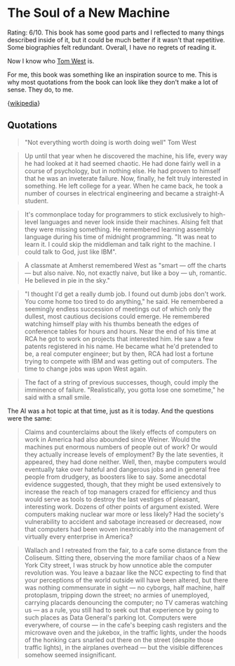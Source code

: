 # The Soul of a New Machine

Rating: 6/10.
This book has some good parts and I reflected to many things described inside of it,
but it could be much better if it wasn't that repetitive. Some biographies felt redundant.
Overall, I have no regrets of reading it.

Now I know who [Tom West](https://en.wikipedia.org/wiki/Tom_West) is.

For me, this book was something like an inspiration source to me. This is why most quotations from the book can look like they don't make a lot of sense. They do, to me.

{[wikipedia](https://en.wikipedia.org/wiki/The_Soul_of_a_New_Machine)}

## Quotations

> "Not everything worth doing is worth doing well" Tom West

> Up until that year when he discovered the machine, his life, every way he had looked at it had seemed chaotic. He had done fairly well in a course of psychology, but in nothing else. He had proven to himself that he was an inveterate failure. Now, finally, he felt truly interested in something. He left college for a year. When he came back, he took a number of courses in electrical engineering and became a straight-A student.

> It's commonplace today for programmers to stick exclusively to high-level languages and never look inside their machines. Alsing felt that they were missing something. He remembered learning assembly language during his time of midnight programming. "It was neat to learn it. I could skip the middleman and talk right to the machine. I could talk to God, just like IBM".

> A classmate at Amherst remembered West as "smart — off the charts — but also naive. No, not exactly naive, but like a boy — uh, romantic. He believed in pie in the sky."

> "I thought I'd get a really dumb job. I found out dumb jobs don't work. You come home too tired to do anything," he said. He remembered a seemingly endless succession of meetings out of which only the dullest, most cautious decisions could emerge. He remembered watching himself play with his thumbs beneath the edges of conference tables for hours and hours. Near the end of his time at RCA he got to work on projects that interested him. He saw a few patents registered in his name. He became what he'd pretended to be, a real computer engineer; but by then, RCA had lost a fortune trying to compete with IBM and was getting out of computers. The time to change jobs was upon West again.

> The fact of a string of previous successes, though, could imply the imminence of failure. "Realistically, you gotta lose one sometime," he said with a small smile. 

The AI was a hot topic at that time, just as it is today. And the questions were the same:

> Claims and counterclaims about the likely effects of computers on work in America had also abounded since Weiner. Would the machines put enormous numbers of people out of work? Or would they actually increase levels of employment? By the late seventies, it appeared, they had done neither. Well, then, maybe computers would eventually take over hateful and dangerous jobs and in general free people from drudgery, as boosters like to say. Some anecdotal evidence suggested, though, that they might be used extensively to increase the reach of top managers crazed for efficiency and thus would serve as tools to destroy the last vestiges of pleasant, interesting work. Dozens of other points of argument existed. Were computers making nuclear war more or less likely? Had the society's vulnerability to accident and sabotage increased or decreased, now that computers had been woven inextricably into the management of virtually every enterprise in America?

> Wallach and I retreated from the fair, to a cafe some distance from the Coliseum. Sitting there, observing the more familiar chaos of a New York City street, I was struck by how unnotice able the computer revolution was. You leave a bazaar like the NCC expecting to find that your perceptions of the world outside will have been altered, but there was nothing commensurate in sight — no cyborgs, half machine, half protoplasm, tripping down the street; no armies of unemployed, carrying placards denouncing the computer; no TV cameras watching us — as a rule, you still had to seek out that experience by going to such places as Data General's parking lot. Computers were everywhere, of course — in the cafe's beeping cash registers and the microwave oven and the jukebox, in the traffic lights, under the hoods of the honking cars snarled out there on the street (despite those traffic lights), in the airplanes overhead — but the visible differences somehow seemed insignificant.

